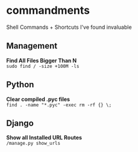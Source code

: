 # commandments
Shell Commands + Shortcuts I've found invaluable

Management
--------
**Find All Files Bigger Than N**<br />
`sudo find / -size +100M -ls `


Python
-------
**Clear compiled .pyc files**<br />
`find . -name "*.pyc" -exec rm -rf {} \;`


Django
-------
**Show all Installed URL Routes**<br />
`/manage.py show_urls`
